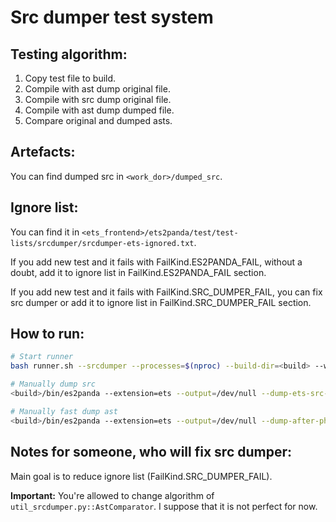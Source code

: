 # Src dumper test system


## Testing algorithm:
1) Copy test file to build.
2) Compile with ast dump original file.
3) Compile with src dump original file.
4) Compile with ast dump dumped file.
4) Compare original and dumped asts.


## Artefacts:
You can find dumped src in `<work_dor>/dumped_src`.


## Ignore list:
You can find it in `<ets_frontend>/ets2panda/test/test-lists/srcdumper/srcdumper-ets-ignored.txt`.  

If you add new test and it fails with FailKind.ES2PANDA_FAIL, without a doubt, add it to ignore list in FailKind.ES2PANDA_FAIL section.  

If you add new test and it fails with FailKind.SRC_DUMPER_FAIL, you can fix src dumper or add it to ignore list in FailKind.SRC_DUMPER_FAIL section.  


## How to run:

```bash
# Start runner
bash runner.sh --srcdumper --processes=$(nproc) --build-dir=<build> --work-dir=<build>tools/es2panda/test/unit/src_dumper/dumped_src --es2panda-timeout=120 --timeout=120

# Manually dump src
<build>/bin/es2panda --extension=ets --output=/dev/null --dump-ets-src-after-phases plugins-after-parse --exit-after-phases plugins-after-parse <path_to_test> > <path_to_dumped>

# Manually fast dump ast
<build>/bin/es2panda --extension=ets --output=/dev/null --dump-after-phases plugins-after-parse --exit-after-phases plugins-after-parse <path_to_test> > <path_to_ast>
```


## Notes for someone, who will fix src dumper:

Main goal is to reduce ignore list (FailKind.SRC_DUMPER_FAIL).  

**Important:** You're allowed to change algorithm of `util_srcdumper.py::AstComparator`. I suppose that it is not perfect for now.
